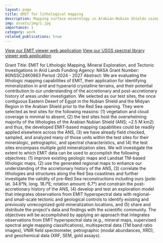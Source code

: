 ```yaml
---
layout: page
title: EMIT for lithological mapping
description: Mapping surface minerology in Arabian-Nubian Shields using imaging spectroscopy
img: assets/img/1.jpg
importance: 1
category: work
related_publications: true
---
```



[View our EMIT viewer web application](https://www.esrs.wmich.edu/webmap/EMIT_viewer_draft/)
[View our USGS spectral library viewer web application](https://experience.arcgis.com/experience/15837e6932fa49939b2b0f1140e7bdf1/)

Grant Title: EMIT for Lithologic Mapping, Mineral Exploration, and Tectonic Investigations in Arid Lands
Funding Agency: NASA
Grant Number: 80NSSC24K0863
Period :2024 - 2027
Abstract:
We are evaluating the lithologic mapping capabilities of EMIT, their application for identifying mineralization in arid and hyperarid crystalline terrains, and their potential contribution to our understanding of the accretionary and post-accretionary history of areas under investigation. We selected as our test sites, the once contiguous Eastern Desert of Egypt in the Nubian Shield and the Midyan Region in the Arabian Shield prior to the Red Sea opening. They were selected as test sites for the following reasons: (1) vegetation and cloud coverage is minimal to absent, (2) the test sites host the overwhelming majority of the lithologies of the Arabian Nubian Shield (ANS; ~2.5 M km2) and thus, the developed EMIT-based mapping capabilities could be readily applied elsewhere across the ANS, (3) we have already field checked, sampled, and analyzed many of those units within the test sites for their mineralogic, petrographic, and spectral characteristics, and (4) the test sites encompass multiple gold mineralization sites. We will investigate the extent to which EMIT data can be used to accomplish the following objectives: (1) improve existing geologic maps and Landsat TM-based lithologic maps, (2) use the generated regional maps to enhance our understanding of the accretionary history of the ANS, (3) correlate the lithologies and structures along the Red Sea coastlines and further investigate the validity of pre-Red Sea reconstructions including ours (pole: lat. 34.6°N, long. 18.l°E; rotation amount: 6.7°) and constrain the post-accretionary history of the ANS, (4) develop and test an exploration model that integrates observations from EMIT hyperspectral data with regional- and small-scale tectonic and geological controls to identify existing and previously unrecognized gold mineralization locations, and (5) share and distribute the project's data and findings with the scientific community. The objectives will be accomplished by applying an approach that integrates observations from EMIT hyperspectral data (e.g., mineral maps, supervised spectral angle mapping classifications), multispectral data (TM band ratio images), VNIR field spectrometer, petrographic (modal abundances, XRD), and geochemical data (XRF, SEM, gold assays).

